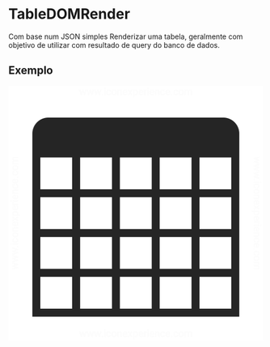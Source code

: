 # TableDOMRender
Com base num JSON simples Renderizar uma tabela, geralmente com objetivo de utilizar com resultado de query do banco de dados.

## Exemplo
![Exemplo](https://github.com/emerson-cs-santos/TableDOMRender/blob/master/table.png "Exemplo")
